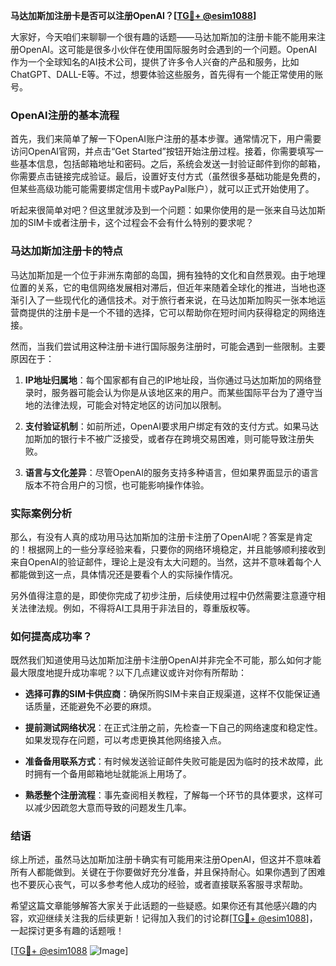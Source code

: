 **马达加斯加注册卡是否可以注册OpenAI？[[TG💪+ @esim1088](https://t.me/s/esim1088)]**

大家好，今天咱们来聊聊一个很有趣的话题——马达加斯加的注册卡能不能用来注册OpenAI。这可能是很多小伙伴在使用国际服务时会遇到的一个问题。OpenAI作为一个全球知名的AI技术公司，提供了许多令人兴奋的产品和服务，比如ChatGPT、DALL-E等。不过，想要体验这些服务，首先得有一个能正常使用的账号。

### OpenAI注册的基本流程

首先，我们来简单了解一下OpenAI账户注册的基本步骤。通常情况下，用户需要访问OpenAI官网，并点击“Get Started”按钮开始注册过程。接着，你需要填写一些基本信息，包括邮箱地址和密码。之后，系统会发送一封验证邮件到你的邮箱，你需要点击链接完成验证。最后，设置好支付方式（虽然很多基础功能是免费的，但某些高级功能可能需要绑定信用卡或PayPal账户），就可以正式开始使用了。

听起来很简单对吧？但这里就涉及到一个问题：如果你使用的是一张来自马达加斯加的SIM卡或者注册卡，这个过程会不会有什么特别的要求呢？

### 马达加斯加注册卡的特点

马达加斯加是一个位于非洲东南部的岛国，拥有独特的文化和自然景观。由于地理位置的关系，它的电信网络发展相对滞后，但近年来随着全球化的推进，当地也逐渐引入了一些现代化的通信技术。对于旅行者来说，在马达加斯加购买一张本地运营商提供的注册卡是一个不错的选择，它可以帮助你在短时间内获得稳定的网络连接。

然而，当我们尝试用这种注册卡进行国际服务注册时，可能会遇到一些限制。主要原因在于：

1. **IP地址归属地**：每个国家都有自己的IP地址段，当你通过马达加斯加的网络登录时，服务器可能会认为你是从该地区来的用户。而某些国际平台为了遵守当地的法律法规，可能会对特定地区的访问加以限制。
   
2. **支付验证机制**：如前所述，OpenAI要求用户绑定有效的支付方式。如果马达加斯加的银行卡不被广泛接受，或者存在跨境交易困难，则可能导致注册失败。

3. **语言与文化差异**：尽管OpenAI的服务支持多种语言，但如果界面显示的语言版本不符合用户的习惯，也可能影响操作体验。

### 实际案例分析

那么，有没有人真的成功用马达加斯加的注册卡注册了OpenAI呢？答案是肯定的！根据网上的一些分享经验来看，只要你的网络环境稳定，并且能够顺利接收到来自OpenAI的验证邮件，理论上是没有太大问题的。当然，这并不意味着每个人都能做到这一点，具体情况还是要看个人的实际操作情况。

另外值得注意的是，即使你完成了初步注册，后续使用过程中仍然需要注意遵守相关法律法规。例如，不得将AI工具用于非法目的，尊重版权等。

### 如何提高成功率？

既然我们知道使用马达加斯加注册卡注册OpenAI并非完全不可能，那么如何才能最大限度地提升成功率呢？以下几点建议或许对你有所帮助：

- **选择可靠的SIM卡供应商**：确保所购SIM卡来自正规渠道，这样不仅能保证通话质量，还能避免不必要的麻烦。
  
- **提前测试网络状况**：在正式注册之前，先检查一下自己的网络速度和稳定性。如果发现存在问题，可以考虑更换其他网络接入点。

- **准备备用联系方式**：有时候发送验证邮件失败可能是因为临时的技术故障，此时拥有一个备用邮箱地址就能派上用场了。

- **熟悉整个注册流程**：事先查阅相关教程，了解每一个环节的具体要求，这样可以减少因疏忽大意而导致的问题发生几率。

### 结语

综上所述，虽然马达加斯加注册卡确实有可能用来注册OpenAI，但这并不意味着所有人都能做到。关键在于你要做好充分准备，并且保持耐心。如果你遇到了困难也不要灰心丧气，可以多参考他人成功的经验，或者直接联系客服寻求帮助。

希望这篇文章能够解答大家关于此话题的一些疑惑。如果你还有其他感兴趣的内容，欢迎继续关注我的后续更新！记得加入我们的讨论群[[TG💪+ @esim1088](https://t.me/s/esim1088)]，一起探讨更多有趣的话题哦！

[[TG💪+ @esim1088](https://t.me/s/esim1088) ![Image](https://i.postimg.cc/4NQfJmqS/Snipaste-2025-05-13-00-14-12.png)]